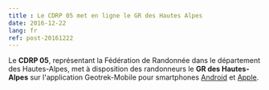 ```yaml
---
title : Le CDRP 05 met en ligne le GR des Hautes Alpes
date: 2016-12-22
lang: fr
ref: post-20161222
---
```

Le **CDRP 05**, représentant la Fédération de Randonnée dans le département des Hautes-Alpes,
met à disposition des randonneurs le **GR des Hautes-Alpes** sur l'application Geotrek-Mobile pour smartphones
[Android](https://play.google.com/store/apps/details?id=net.ffrandonnee.hautesalpesrando&hl=fr)
et [Apple](https://itunes.apple.com/us/app/les-gr-des-hautes-alpes/id1178637112?l=fr&ls=1&mt=8).
